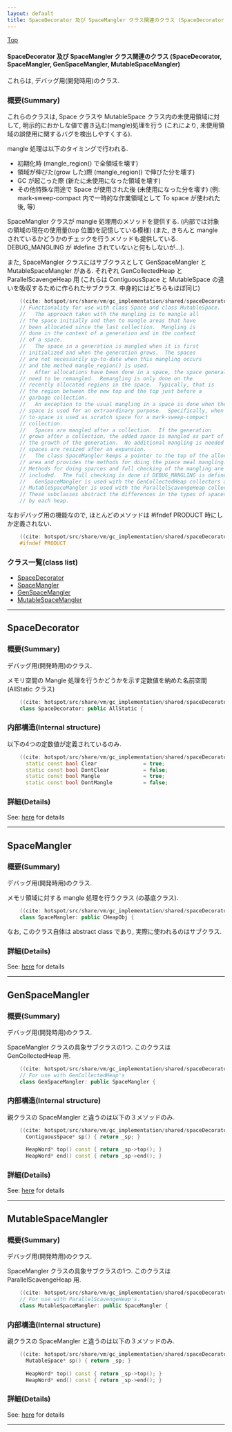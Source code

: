 ```yaml
---
layout: default
title: SpaceDecorator 及び SpaceMangler クラス関連のクラス (SpaceDecorator, SpaceMangler, GenSpaceMangler, MutableSpaceMangler)
---
```

[Top](../index.html)

#### SpaceDecorator 及び SpaceMangler クラス関連のクラス (SpaceDecorator, SpaceMangler, GenSpaceMangler, MutableSpaceMangler)

これらは, デバッグ用(開発時用)のクラス.

### 概要(Summary)
これらのクラスは, Space クラスや MutableSpace クラス内の未使用領域に対して, 明示的におかしな値で書き込む(mangle)処理を行う
(これにより, 未使用領域の誤使用に関するバグを検出しやすくする).

mangle 処理は以下のタイミングで行われる.

  * 初期化時 (mangle_region() で全領域を壊す)
  * 領域が伸びた(grow した)際 (mangle_region() で伸びた分を壊す)
  * GC が起こった際 (新たに未使用になった領域を壊す)
  * その他特殊な用途で Space が使用された後 (未使用になった分を壊す)
    (例: mark-sweep-compact 内で一時的な作業領域として To space が使われた後, 等)

SpaceMangler クラスが mangle 処理用のメソッドを提供する.
(内部では対象の領域の現在の使用量(top 位置)を記憶している模様)
(また, きちんと mangle されているかどうかのチェックを行うメソッドも提供している. 
DEBUG_MANGLING が #define されていないと何もしないが...).

また, SpaceMangler クラスにはサブクラスとして GenSpaceMangler と MutableSpaceMangler がある. 
それぞれ GenCollectedHeap と ParallelScavengeHeap 用
(これらは ContiguousSpace と MutableSpace の違いを吸収するために作られたサブクラス. 中身的にはどちらもほぼ同じ)


```cpp
    ((cite: hotspot/src/share/vm/gc_implementation/shared/spaceDecorator.hpp))
    // Functionality for use with class Space and class MutableSpace.
    //   The approach taken with the mangling is to mangle all
    // the space initially and then to mangle areas that have
    // been allocated since the last collection.  Mangling is
    // done in the context of a generation and in the context
    // of a space.
    //   The space in a generation is mangled when it is first
    // initialized and when the generation grows.  The spaces
    // are not necessarily up-to-date when this mangling occurs
    // and the method mangle_region() is used.
    //   After allocations have been done in a space, the space generally
    // need to be remangled.  Remangling is only done on the
    // recently allocated regions in the space.  Typically, that is
    // the region between the new top and the top just before a
    // garbage collection.
    //   An exception to the usual mangling in a space is done when the
    // space is used for an extraordinary purpose.  Specifically, when
    // to-space is used as scratch space for a mark-sweep-compact
    // collection.
    //   Spaces are mangled after a collection.  If the generation
    // grows after a collection, the added space is mangled as part of
    // the growth of the generation.  No additional mangling is needed when the
    // spaces are resized after an expansion.
    //   The class SpaceMangler keeps a pointer to the top of the allocated
    // area and provides the methods for doing the piece meal mangling.
    // Methods for doing sparces and full checking of the mangling are
    // included.  The full checking is done if DEBUG_MANGLING is defined.
    //   GenSpaceMangler is used with the GenCollectedHeap collectors and
    // MutableSpaceMangler is used with the ParallelScavengeHeap collectors.
    // These subclasses abstract the differences in the types of spaces used
    // by each heap.
```

なおデバッグ用の機能なので, ほとんどのメソッドは #ifndef PRODUCT 時にしか定義されない.

```cpp
    ((cite: hotspot/src/share/vm/gc_implementation/shared/spaceDecorator.cpp))
    #ifndef PRODUCT
```



### クラス一覧(class list)

  * [SpaceDecorator](#noDNNciQOH)
  * [SpaceMangler](#noO2_Q1ZRv)
  * [GenSpaceMangler](#no7wko3MuR)
  * [MutableSpaceMangler](#no32Lhk-0m)


---
## <a name="noDNNciQOH" id="noDNNciQOH">SpaceDecorator</a>

### 概要(Summary)
デバッグ用(開発時用)のクラス.

メモリ空間の Mangle 処理を行うかどうかを示す定数値を納めた名前空間(AllStatic クラス)

```cpp
    ((cite: hotspot/src/share/vm/gc_implementation/shared/spaceDecorator.hpp))
    class SpaceDecorator: public AllStatic {
```

### 内部構造(Internal structure)
以下の4つの定数値が定義されているのみ.

```cpp
    ((cite: hotspot/src/share/vm/gc_implementation/shared/spaceDecorator.hpp))
      static const bool Clear               = true;
      static const bool DontClear           = false;
      static const bool Mangle              = true;
      static const bool DontMangle          = false;
```




### 詳細(Details)
See: [here](../doxygen/classSpaceDecorator.html) for details

---
## <a name="noO2_Q1ZRv" id="noO2_Q1ZRv">SpaceMangler</a>

### 概要(Summary)
デバッグ用(開発時用)のクラス.

メモリ領域に対する mangle 処理を行うクラス (の基底クラス).


```cpp
    ((cite: hotspot/src/share/vm/gc_implementation/shared/spaceDecorator.hpp))
    class SpaceMangler: public CHeapObj {
```

なお, このクラス自体は abstract class であり, 実際に使われるのはサブクラス.




### 詳細(Details)
See: [here](../doxygen/classSpaceMangler.html) for details

---
## <a name="no7wko3MuR" id="no7wko3MuR">GenSpaceMangler</a>

### 概要(Summary)
デバッグ用(開発時用)のクラス.

SpaceMangler クラスの具象サブクラスの1つ.
このクラスは GenCollectedHeap 用.


```cpp
    ((cite: hotspot/src/share/vm/gc_implementation/shared/spaceDecorator.hpp))
    // For use with GenCollectedHeap's
    class GenSpaceMangler: public SpaceMangler {
```

### 内部構造(Internal structure)
親クラスの SpaceMangler と違うのは以下の３メソッドのみ.

```cpp
    ((cite: hotspot/src/share/vm/gc_implementation/shared/spaceDecorator.hpp))
      ContiguousSpace* sp() { return _sp; }
    
      HeapWord* top() const { return _sp->top(); }
      HeapWord* end() const { return _sp->end(); }
```




### 詳細(Details)
See: [here](../doxygen/classGenSpaceMangler.html) for details

---
## <a name="no32Lhk-0m" id="no32Lhk-0m">MutableSpaceMangler</a>

### 概要(Summary)
デバッグ用(開発時用)のクラス.

SpaceMangler クラスの具象サブクラスの1つ.
このクラスは ParallelScavengeHeap 用.


```cpp
    ((cite: hotspot/src/share/vm/gc_implementation/shared/spaceDecorator.hpp))
    // For use with ParallelScavengeHeap's.
    class MutableSpaceMangler: public SpaceMangler {
```

### 内部構造(Internal structure)
親クラスの SpaceMangler と違うのは以下の３メソッドのみ.

```cpp
    ((cite: hotspot/src/share/vm/gc_implementation/shared/spaceDecorator.hpp))
      MutableSpace* sp() { return _sp; }
    
      HeapWord* top() const { return _sp->top(); }
      HeapWord* end() const { return _sp->end(); }
```




### 詳細(Details)
See: [here](../doxygen/classMutableSpaceMangler.html) for details

---
